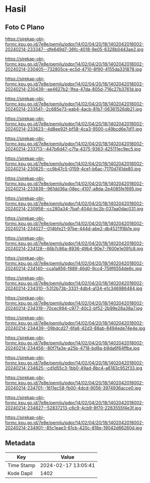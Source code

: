 # Hasil

## Foto C Plano

https://sirekap-obj-formc.kpu.go.id/7e8e/pemilu/pdpr/14/02/04/20/18/1402042018002-20240214-233347--dfe649d7-36fc-4018-9e05-6328b0443ae2.jpg

https://sirekap-obj-formc.kpu.go.id/7e8e/pemilu/pdpr/14/02/04/20/18/1402042018002-20240214-230405--732805ce-ec5d-4710-8f90-4155da331878.jpg

https://sirekap-obj-formc.kpu.go.id/7e8e/pemilu/pdpr/14/02/04/20/18/1402042018002-20240214-230439--ae4627b2-1fea-47da-805d-716c27b3761d.jpg

https://sirekap-obj-formc.kpu.go.id/7e8e/pemilu/pdpr/14/02/04/20/18/1402042018002-20240214-233541--2c685e73-eab4-4acb-81b7-06361526db21.jpg

https://sirekap-obj-formc.kpu.go.id/7e8e/pemilu/pdpr/14/02/04/20/18/1402042018002-20240214-233623--4d8ee92f-bf58-4ca3-9500-c49bcd6e7d11.jpg

https://sirekap-obj-formc.kpu.go.id/7e8e/pemilu/pdpr/14/02/04/20/18/1402042018002-20240214-233713--447b6d47-c7fa-4375-9363-425111ec9ec5.jpg

https://sirekap-obj-formc.kpu.go.id/7e8e/pemilu/pdpr/14/02/04/20/18/1402042018002-20240214-230825--cc9b47c5-0159-4ce1-b6ac-7170d741de80.jpg

https://sirekap-obj-formc.kpu.go.id/7e8e/pemilu/pdpr/14/02/04/20/18/1402042018002-20240214-233839--961dd36a-08ec-4107-a8da-2e4085fe1695.jpg

https://sirekap-obj-formc.kpu.go.id/7e8e/pemilu/pdpr/14/02/04/20/18/1402042018002-20240214-230958--cc280a34-7baf-404d-bc2b-037aa0dac031.jpg

https://sirekap-obj-formc.kpu.go.id/7e8e/pemilu/pdpr/14/02/04/20/18/1402042018002-20240214-234027--014bfe21-97be-444d-abe2-db45211f8b1e.jpg

https://sirekap-obj-formc.kpu.go.id/7e8e/pemilu/pdpr/14/02/04/20/18/1402042018002-20240214-234128--46b7c86a-8936-49b4-90e7-7600e1e091c8.jpg

https://sirekap-obj-formc.kpu.go.id/7e8e/pemilu/pdpr/14/02/04/20/18/1402042018002-20240214-234140--cca1a856-f889-46d0-9cc4-759f6554de6c.jpg

https://sirekap-obj-formc.kpu.go.id/7e8e/pemilu/pdpr/14/02/04/20/18/1402042018002-20240214-234310--5312b73b-3331-4db4-a134-e1c346986484.jpg

https://sirekap-obj-formc.kpu.go.id/7e8e/pemilu/pdpr/14/02/04/20/18/1402042018002-20240214-234319--70cec994-c977-40c2-bf52-2b99e28a38a7.jpg

https://sirekap-obj-formc.kpu.go.id/7e8e/pemilu/pdpr/14/02/04/20/18/1402042018002-20240214-234439--09bdcd27-6fa6-42d3-88ab-8494ede74e4e.jpg

https://sirekap-obj-formc.kpu.go.id/7e8e/pemilu/pdpr/14/02/04/20/18/1402042018002-20240214-234456--80f7fa3e-a25b-4718-bd9a-b9da6f64ffbe.jpg

https://sirekap-obj-formc.kpu.go.id/7e8e/pemilu/pdpr/14/02/04/20/18/1402042018002-20240214-234625--cd1d55c3-1bb0-49ad-8bc4-a6183c952f33.jpg

https://sirekap-obj-formc.kpu.go.id/7e8e/pemilu/pdpr/14/02/04/20/18/1402042018002-20240214-234701--1611ec58-fb00-4dcd-9056-3974936acce0.jpg

https://sirekap-obj-formc.kpu.go.id/7e8e/pemilu/pdpr/14/02/04/20/18/1402042018002-20240214-234827--52837213-c6c9-4cb9-8f70-2263555f4e3f.jpg

https://sirekap-obj-formc.kpu.go.id/7e8e/pemilu/pdpr/14/02/04/20/18/1402042018002-20240214-234901--85c1eae3-61cb-420c-818e-19042d66260d.jpg


## Metadata

| Key        | Value               |
| ---------- | ------------------- |
| Time Stamp | 2024-02-17 13:05:41 |
| Kode Dapil | 1402                |



